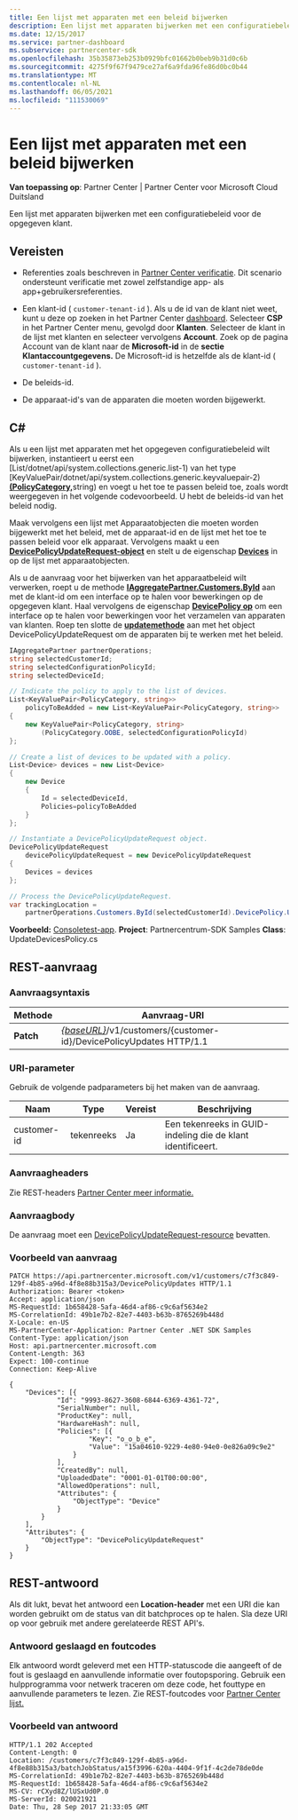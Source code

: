 ```yaml
---
title: Een lijst met apparaten met een beleid bijwerken
description: Een lijst met apparaten bijwerken met een configuratiebeleid voor de opgegeven klant.
ms.date: 12/15/2017
ms.service: partner-dashboard
ms.subservice: partnercenter-sdk
ms.openlocfilehash: 35b35873eb253b0929bfc01662b0beb9b31d0c6b
ms.sourcegitcommit: 4275f9f67f9479ce27af6a9fda96fe86d0bc0b44
ms.translationtype: MT
ms.contentlocale: nl-NL
ms.lasthandoff: 06/05/2021
ms.locfileid: "111530069"
---
```

# <a name="update-a-list-of-devices-with-a-policy"></a>Een lijst met apparaten met een beleid bijwerken

**Van toepassing op**: Partner Center | Partner Center voor Microsoft Cloud Duitsland

Een lijst met apparaten bijwerken met een configuratiebeleid voor de opgegeven klant.

## <a name="prerequisites"></a>Vereisten

- Referenties zoals beschreven in [Partner Center verificatie](partner-center-authentication.md). Dit scenario ondersteunt verificatie met zowel zelfstandige app- als app+gebruikersreferenties.

- Een klant-id ( `customer-tenant-id` ). Als u de id van de klant niet weet, kunt u deze op zoeken in het Partner Center [dashboard](https://partner.microsoft.com/dashboard). Selecteer **CSP** in het Partner Center menu, gevolgd door **Klanten**. Selecteer de klant in de lijst met klanten en selecteer vervolgens **Account**. Zoek op de pagina Account van de klant naar de **Microsoft-id** in de **sectie Klantaccountgegevens.** De Microsoft-id is hetzelfde als de klant-id ( `customer-tenant-id` ).

- De beleids-id.

- De apparaat-id's van de apparaten die moeten worden bijgewerkt.

## <a name="c"></a>C\#

Als u een lijst met apparaten met het opgegeven configuratiebeleid wilt bijwerken, instantieert u eerst een [List/dotnet/api/system.collections.generic.list-1) van het type [KeyValuePair/dotnet/api/system.collections.generic.keyvaluepair-2)[**(PolicyCategory,**](/dotnet/api/microsoft.store.partnercenter.models.devicesdeployment.policycategory)string) en voegt u het toe te passen beleid toe, zoals wordt weergegeven in het volgende codevoorbeeld. U hebt de beleids-id van het beleid nodig.

Maak vervolgens een [](/dotnet/api/microsoft.store.partnercenter.models.devicesdeployment.device) lijst met Apparaatobjecten die moeten worden bijgewerkt met het beleid, met de apparaat-id en de lijst met het toe te passen beleid voor elk apparaat. Vervolgens maakt u een [**DevicePolicyUpdateRequest-object**](/dotnet/api/microsoft.store.partnercenter.models.devicesdeployment.devicepolicyupdaterequest) en stelt u de eigenschap [**Devices**](/dotnet/api/microsoft.store.partnercenter.models.devicesdeployment.devicebatchcreationrequest.devices) in op de lijst met apparaatobjecten.

Als u de aanvraag voor het bijwerken van het apparaatbeleid wilt verwerken, roept u de methode [**IAggregatePartner.Customers.ById**](/dotnet/api/microsoft.store.partnercenter.customers.icustomercollection.byid) aan met de klant-id om een interface op te halen voor bewerkingen op de opgegeven klant. Haal vervolgens de eigenschap [**DevicePolicy op**](/dotnet/api/microsoft.store.partnercenter.customers.icustomer.devicepolicy) om een interface op te halen voor bewerkingen voor het verzamelen van apparaten van klanten. Roep ten slotte de [**updatemethode**](/dotnet/api/microsoft.store.partnercenter.devicesdeployment.icustomerdevicecollection.update) aan met het object DevicePolicyUpdateRequest om de apparaten bij te werken met het beleid.

``` csharp
IAggregatePartner partnerOperations;
string selectedCustomerId;
string selectedConfigurationPolicyId;
string selectedDeviceId;

// Indicate the policy to apply to the list of devices.
List<KeyValuePair<PolicyCategory, string>>
    policyToBeAdded = new List<KeyValuePair<PolicyCategory, string>>
{
    new KeyValuePair<PolicyCategory, string>
        (PolicyCategory.OOBE, selectedConfigurationPolicyId)
};

// Create a list of devices to be updated with a policy.
List<Device> devices = new List<Device>
{
    new Device
    {
        Id = selectedDeviceId,
        Policies=policyToBeAdded
    }
};

// Instantiate a DevicePolicyUpdateRequest object.
DevicePolicyUpdateRequest
    devicePolicyUpdateRequest = new DevicePolicyUpdateRequest
{
    Devices = devices
};

// Process the DevicePolicyUpdateRequest.
var trackingLocation =
    partnerOperations.Customers.ById(selectedCustomerId).DevicePolicy.Update(devicePolicyUpdateRequest);
```

**Voorbeeld:** [Consoletest-app](console-test-app.md). **Project**: Partnercentrum-SDK Samples **Class**: UpdateDevicesPolicy.cs

## <a name="rest-request"></a>REST-aanvraag

### <a name="request-syntax"></a>Aanvraagsyntaxis

| Methode    | Aanvraag-URI                                                                                         |
|-----------|-----------------------------------------------------------------------------------------------------|
| **Patch** | [*{baseURL}*](partner-center-rest-urls.md)/v1/customers/{customer-id}/DevicePolicyUpdates HTTP/1.1 |

### <a name="uri-parameter"></a>URI-parameter

Gebruik de volgende padparameters bij het maken van de aanvraag.

| Naam        | Type   | Vereist | Beschrijving                                           |
|-------------|--------|----------|-------------------------------------------------------|
| customer-id | tekenreeks | Ja      | Een tekenreeks in GUID-indeling die de klant identificeert. |

### <a name="request-headers"></a>Aanvraagheaders

Zie REST-headers [Partner Center meer informatie.](headers.md)

### <a name="request-body"></a>Aanvraagbody

De aanvraag moet een [DevicePolicyUpdateRequest-resource](device-deployment-resources.md#devicepolicyupdaterequest) bevatten.

### <a name="request-example"></a>Voorbeeld van aanvraag

```http
PATCH https://api.partnercenter.microsoft.com/v1/customers/c7f3c849-129f-4b85-a96d-4f8e88b315a3/DevicePolicyUpdates HTTP/1.1
Authorization: Bearer <token>
Accept: application/json
MS-RequestId: 1b658428-5afa-46d4-af86-c9c6af5634e2
MS-CorrelationId: 49b1e7b2-82e7-4403-b63b-8765269b448d
X-Locale: en-US
MS-PartnerCenter-Application: Partner Center .NET SDK Samples
Content-Type: application/json
Host: api.partnercenter.microsoft.com
Content-Length: 363
Expect: 100-continue
Connection: Keep-Alive

{
    "Devices": [{
            "Id": "9993-8627-3608-6844-6369-4361-72",
            "SerialNumber": null,
            "ProductKey": null,
            "HardwareHash": null,
            "Policies": [{
                    "Key": "o_o_b_e",
                    "Value": "15a04610-9229-4e80-94e0-0e826a09c9e2"
                }
            ],
            "CreatedBy": null,
            "UploadedDate": "0001-01-01T00:00:00",
            "AllowedOperations": null,
            "Attributes": {
                "ObjectType": "Device"
            }
        }
    ],
    "Attributes": {
        "ObjectType": "DevicePolicyUpdateRequest"
    }
}
```

## <a name="rest-response"></a>REST-antwoord

Als dit lukt, bevat het antwoord een **Location-header** met een URI die kan worden gebruikt om de status van dit batchproces op te halen. Sla deze URI op voor gebruik met andere gerelateerde REST API's.

### <a name="response-success-and-error-codes"></a>Antwoord geslaagd en foutcodes

Elk antwoord wordt geleverd met een HTTP-statuscode die aangeeft of de fout is geslaagd en aanvullende informatie over foutopsporing. Gebruik een hulpprogramma voor netwerk traceren om deze code, het fouttype en aanvullende parameters te lezen. Zie REST-foutcodes voor [Partner Center lijst.](error-codes.md)

### <a name="response-example"></a>Voorbeeld van antwoord

```http
HTTP/1.1 202 Accepted
Content-Length: 0
Location: /customers/c7f3c849-129f-4b85-a96d-4f8e88b315a3/batchJobStatus/a15f3996-620a-4404-9f1f-4c2de78de0de
MS-CorrelationId: 49b1e7b2-82e7-4403-b63b-8765269b448d
MS-RequestId: 1b658428-5afa-46d4-af86-c9c6af5634e2
MS-CV: rCXyd8Z/lUSxUd0P.0
MS-ServerId: 020021921
Date: Thu, 28 Sep 2017 21:33:05 GMT
```
